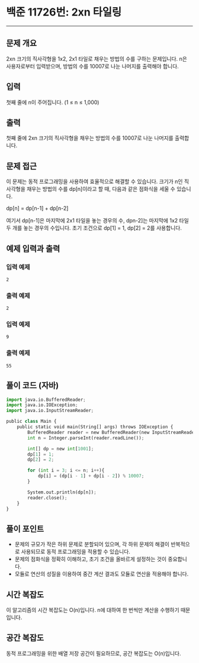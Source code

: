 # 백준 11726번: 2xn 타일링

---

## 문제 개요

2xn 크기의 직사각형을 1x2, 2x1 타일로 채우는 방법의 수를 구하는 문제입니다. n은 사용자로부터 입력받으며, 방법의 수를 10007로 나눈 나머지를 출력해야 합니다.

## 입력

첫째 줄에 n이 주어집니다. (1 ≤ n ≤ 1,000)

## 출력

첫째 줄에 2xn 크기의 직사각형을 채우는 방법의 수를 10007로 나눈 나머지를 출력합니다.

## 문제 접근

이 문제는 동적 프로그래밍을 사용하여 효율적으로 해결할 수 있습니다. 
크기가 n인 직사각형을 채우는 방법의 수를 dp[n]이라고 할 때, 다음과 같은 점화식을 세울 수 있습니다.

dp[n] = dp[n-1] + dp[n-2]

여기서 dp[n-1]은 마지막에 2x1 타일을 놓는 경우의 수, dpn-2]는 마지막에 1x2 타일 두 개를 놓는 경우의 수입니다. 
초기 조건으로 dp[1] = 1, dp[2] = 2를 사용합니다.

## 예제 입력과 출력

### 입력 예제

```
2
```

### 출력 예제

```
2
```

### 입력 예제

```
9
```

### 출력 예제

```
55
```

## 풀이 코드 (자바)

```python
import java.io.BufferedReader;
import java.io.IOException;
import java.io.InputStreamReader;

public class Main {
    public static void main(String[] args) throws IOException {
        BufferedReader reader = new BufferedReader(new InputStreamReader(System.in));
        int n = Integer.parseInt(reader.readLine());

        int[] dp = new int[1001];
        dp[1] = 1;
        dp[2] = 2;

        for (int i = 3; i <= n; i++){
            dp[i] = (dp[i - 1] + dp[i - 2]) % 10007;
        }

        System.out.println(dp[n]);
        reader.close();
    }
}
```

## 풀이 포인트

- 문제의 규모가 작은 하위 문제로 분할되어 있으며, 각 하위 문제의 해결이 반복적으로 사용되므로 동적 프로그래밍을 적용할 수 있습니다.
- 문제의 점화식을 정확히 이해하고, 초기 조건을 올바르게 설정하는 것이 중요합니다.
- 모듈로 연산의 성질을 이용하여 중간 계산 결과도 모듈로 연산을 적용해야 합니다.

## 시간 복잡도

이 알고리즘의 시간 복잡도는 O(n)입니다. n에 대하여 한 번씩만 계산을 수행하기 때문입니다.

## 공간 복잡도

동적 프로그래밍을 위한 배열 저장 공간이 필요하므로, 공간 복잡도는 O(n)입니다.
